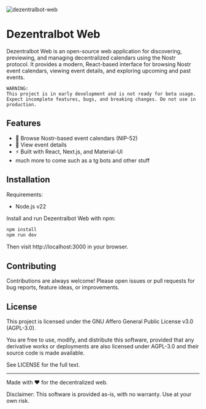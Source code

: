 ![dezentralbot-web](https://socialify.git.ci/gillohner/dezentralbot-web/image?font=Jost&forks=1&issues=1&language=1&name=1&owner=1&pattern=Circuit+Board&pulls=1&stargazers=1&theme=Dark)

# Dezentralbot Web

Dezentralbot Web is an open-source web application for discovering, previewing, and managing decentralized calendars using the Nostr protocol. It provides a modern, React-based interface for browsing Nostr event calendars, viewing event details, and exploring upcoming and past events.

    WARNING:
    This project is in early development and is not ready for beta usage. Expect incomplete features, bugs, and breaking changes. Do not use in production.

## Features

- 📅 Browse Nostr-based event calendars (NIP-52)
- 🔎 View event details
- ⚡ Built with React, Next.js, and Material-UI
- much more to come such as a tg bots and other stuff

## Installation

Requirements:

- Node.js v22

Install and run Dezentralbot Web with npm:

```bash
npm install
npm run dev
```

Then visit http://localhost:3000 in your browser.

## Contributing

Contributions are always welcome! Please open issues or pull requests for bug reports, feature ideas, or improvements.

## License

This project is licensed under the GNU Affero General Public License v3.0 (AGPL-3.0).

You are free to use, modify, and distribute this software, provided that any derivative works or deployments are also licensed under AGPL-3.0 and their source code is made available.

See LICENSE for the full text.

---

Made with ❤️ for the decentralized web.

Disclaimer:
This software is provided as-is, with no warranty. Use at your own risk.
